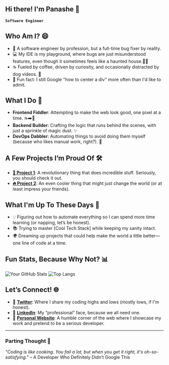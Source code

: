 ## Hi there! I'm Panashe 🐼

**`Software Engineer`**

## Who Am I? 😄

- 🎉 A software engineer by profession, but a full-time bug fixer by reality.
- 💻 My IDE is my playground, where bugs are just misunderstood features, even though it sometimes feels like a haunted house.🧟‍♂️
- ☕ Fueled by coffee, driven by curiosity, and occasionally distracted by dog videos. 🐶
- 🧠 Fun fact: I still Google "how to center a div" more often than I'd like to admit.

## What I Do 🚀

- **Frontend Fiddler**: Attempting to make the web look good, one pixel at a time. ☕➡️🎨
- **Backend Builder**: Crafting the logic that runs behind the scenes, with just a sprinkle of magic dust. ✨
- **DevOps Dabbler**: Automating things to avoid doing them myself (because who likes manual work, right?). 🤖

## A Few Projects I’m Proud Of 🛠️

- **[🚀 Project 1](https://github.com/yourusername/project1)**: A revolutionary thing that does incredible stuff. Seriously, you should check it out.
- **[🔥 Project 2](https://github.com/yourusername/project2)**: An even cooler thing that might just change the world (or at least impress your friends).

## What I'm Up To These Days 💼

- 💡 Figuring out how to automate everything so I can spend more time learning (or napping, let’s be honest).
- 📚 Trying to master [Cool Tech Stack] while keeping my sanity intact.
- 🌍 Dreaming up projects that could help make the world a little better—one line of code at a time.

## Fun Stats, Because Why Not? 📊

![Your GitHub Stats](https://github-readme-stats.vercel.app/api?username=panda-zw&show_icons=true&theme=radical)
![Top Langs](https://github-readme-stats.vercel.app/api/top-langs/?username=panda-zw&layout=compact&theme=radical)

## Let’s Connect! 🌐

- 💬 **[Twitter](https://twitter.com/yourusername)**: Where I share my coding highs and lows (mostly lows, if I'm honest).
- 💼 **[LinkedIn](https://linkedin.com/in/yourusername)**: My “professional” face, because we all need one.
- 🌟 **[Personal Website](https://yourwebsite.com)**: A humble corner of the web where I showcase my work and pretend to be a serious developer.

---

### Parting Thought 🧠
*"Coding is like cooking. You fail a lot, but when you get it right, it's oh-so-satisfying."* – A Developer Who Definitely Didn’t Google This

